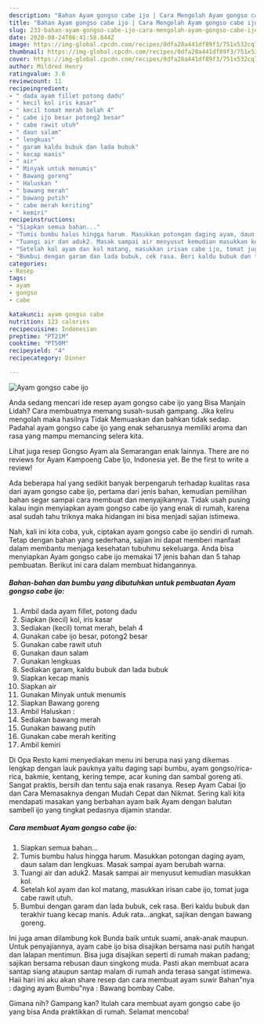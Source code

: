 ```yaml
---
description: "Bahan Ayam gongso cabe ijo | Cara Mengolah Ayam gongso cabe ijo Yang Enak Banget"
title: "Bahan Ayam gongso cabe ijo | Cara Mengolah Ayam gongso cabe ijo Yang Enak Banget"
slug: 233-bahan-ayam-gongso-cabe-ijo-cara-mengolah-ayam-gongso-cabe-ijo-yang-enak-banget
date: 2020-08-24T06:41:58.844Z
image: https://img-global.cpcdn.com/recipes/0dfa28a441df89f3/751x532cq70/ayam-gongso-cabe-ijo-foto-resep-utama.jpg
thumbnail: https://img-global.cpcdn.com/recipes/0dfa28a441df89f3/751x532cq70/ayam-gongso-cabe-ijo-foto-resep-utama.jpg
cover: https://img-global.cpcdn.com/recipes/0dfa28a441df89f3/751x532cq70/ayam-gongso-cabe-ijo-foto-resep-utama.jpg
author: Mildred Henry
ratingvalue: 3.8
reviewcount: 11
recipeingredient:
- " dada ayam fillet potong dadu"
- " kecil kol iris kasar"
- " kecil tomat merah belah 4"
- " cabe ijo besar potong2 besar"
- " cabe rawit utuh"
- " daun salam"
- " lengkuas"
- " garam kaldu bubuk dan lada bubuk"
- " kecap manis"
- " air"
- " Minyak untuk menumis"
- " Bawang goreng"
- " Haluskan "
- " bawang merah"
- " bawang putih"
- " cabe merah keriting"
- " kemiri"
recipeinstructions:
- "Siapkan semua bahan..."
- "Tumis bumbu halus hingga harum. Masukkan potongan daging ayam, daun salam dan lengkuas. Masak sampai ayam berubah warna."
- "Tuangi air dan aduk2. Masak sampai air menyusut kemudian masukkan kol."
- "Setelah kol ayam dan kol matang, masukkan irisan cabe ijo, tomat juga cabe rawit utuh."
- "Bumbui dengan garam dan lada bubuk, cek rasa. Beri kaldu bubuk dan terakhir tuang kecap manis. Aduk rata...angkat, sajikan dengan bawang goreng."
categories:
- Resep
tags:
- ayam
- gongso
- cabe

katakunci: ayam gongso cabe 
nutrition: 123 calories
recipecuisine: Indonesian
preptime: "PT21M"
cooktime: "PT50M"
recipeyield: "4"
recipecategory: Dinner

---
```



![Ayam gongso cabe ijo](https://img-global.cpcdn.com/recipes/0dfa28a441df89f3/751x532cq70/ayam-gongso-cabe-ijo-foto-resep-utama.jpg)

Anda sedang mencari ide resep ayam gongso cabe ijo yang Bisa Manjain Lidah? Cara membuatnya memang susah-susah gampang. Jika keliru mengolah maka hasilnya Tidak Memuaskan dan bahkan tidak sedap. Padahal ayam gongso cabe ijo yang enak seharusnya memiliki aroma dan rasa yang mampu memancing selera kita.

Lihat juga resep Gongso Ayam ala Semarangan enak lainnya. There are no reviews for Ayam Kampoeng Cabe Ijo, Indonesia yet. Be the first to write a review!

Ada beberapa hal yang sedikit banyak berpengaruh terhadap kualitas rasa dari ayam gongso cabe ijo, pertama dari jenis bahan, kemudian pemilihan bahan segar sampai cara membuat dan menyajikannya. Tidak usah pusing kalau ingin menyiapkan ayam gongso cabe ijo yang enak di rumah, karena asal sudah tahu triknya maka hidangan ini bisa menjadi sajian istimewa.


Nah, kali ini kita coba, yuk, ciptakan ayam gongso cabe ijo sendiri di rumah. Tetap dengan bahan yang sederhana, sajian ini dapat memberi manfaat dalam membantu menjaga kesehatan tubuhmu sekeluarga. Anda bisa menyiapkan Ayam gongso cabe ijo memakai 17 jenis bahan dan 5 tahap pembuatan. Berikut ini cara dalam membuat hidangannya.

<!--inarticleads1-->

##### Bahan-bahan dan bumbu yang dibutuhkan untuk pembuatan Ayam gongso cabe ijo:

1. Ambil  dada ayam fillet, potong dadu
1. Siapkan  (kecil) kol, iris kasar
1. Sediakan  (kecil) tomat merah, belah 4
1. Gunakan  cabe ijo besar, potong2 besar
1. Gunakan  cabe rawit utuh
1. Gunakan  daun salam
1. Gunakan  lengkuas
1. Sediakan  garam, kaldu bubuk dan lada bubuk
1. Siapkan  kecap manis
1. Siapkan  air
1. Gunakan  Minyak untuk menumis
1. Siapkan  Bawang goreng
1. Ambil  Haluskan :
1. Sediakan  bawang merah
1. Gunakan  bawang putih
1. Gunakan  cabe merah keriting
1. Ambil  kemiri


Di Opa Resto kami menyediakan menu ini berupa nasi yang dikemas lengkap dengan lauk pauknya yaitu daging sapi bumbu, ayam gongso/rica-rica, bakmie, kentang, kering tempe, acar kuning dan sambal goreng ati. Sangat praktis, bersih dan tentu saja enak rasanya. Resep Ayam Cabai Ijo dan Cara Memasaknya dengan Mudah Cepat dan Nikmat. Sering kali kita mendapati masakan yang berbahan ayam baik Ayam dengan balutan sambell ijo yang tingkat pedasnya dijamin standar. 

<!--inarticleads2-->

##### Cara membuat Ayam gongso cabe ijo:

1. Siapkan semua bahan...
1. Tumis bumbu halus hingga harum. Masukkan potongan daging ayam, daun salam dan lengkuas. Masak sampai ayam berubah warna.
1. Tuangi air dan aduk2. Masak sampai air menyusut kemudian masukkan kol.
1. Setelah kol ayam dan kol matang, masukkan irisan cabe ijo, tomat juga cabe rawit utuh.
1. Bumbui dengan garam dan lada bubuk, cek rasa. Beri kaldu bubuk dan terakhir tuang kecap manis. Aduk rata...angkat, sajikan dengan bawang goreng.


Ini juga aman dilambung kok Bunda baik untuk suami, anak-anak maupun. Untuk penyajiannya, ayam cabe ijo bisa disajikan bersama nasi putih hangat dan lalapan mentimun. Bisa juga disajikan seperti di rumah makan padang; sajikan bersama rebusan daun singkong muda. Pasti akan membuat acara santap siang ataupun santap malam di rumah anda terasa sangat istimewa. Haii hari ini aku akan share resep dan cara membuat ayam suwir Bahan&#34;nya : daging ayam Bumbu&#34;nya : Bawang bombay Cabe. 

Gimana nih? Gampang kan? Itulah cara membuat ayam gongso cabe ijo yang bisa Anda praktikkan di rumah. Selamat mencoba!
